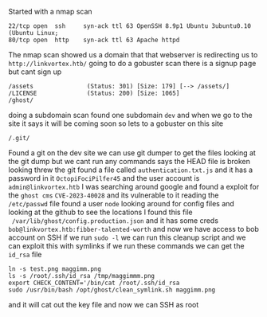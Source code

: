 Started with a nmap scan
```
22/tcp open  ssh     syn-ack ttl 63 OpenSSH 8.9p1 Ubuntu 3ubuntu0.10 (Ubuntu Linux; 
80/tcp open  http    syn-ack ttl 63 Apache httpd
```
The nmap scan showed us a domain that that webserver is redirecting us to `http://linkvortex.htb/` going to do a gobuster scan there is a signup page but cant sign up 
```
/assets               (Status: 301) [Size: 179] [--> /assets/]
/LICENSE              (Status: 200) [Size: 1065]
/ghost/
```
doing a subdomain scan found one subdomain `dev` and when we go to the site it says it will be coming soon so lets to a gobuster on this site 
```
/.git/
```
Found a git on the dev site we can use git dumper to get the files looking at the git dump but we cant run any commands says the HEAD file is broken looking threw the git found a file called `authentication.txt.js` and it has a password in it `OctopiFociPilfer45` and the user account is `admin@linkvortex.htb` I was  searching around google and found a exploit for the `ghost cms` `CVE-2023-40028` and its vulnerable to it reading the `/etc/passwd` file found a user `node` looking around for config files and looking at the github to see the locations I found this file ` /var/lib/ghost/config.production.json` and it has some creds `bob@linkvortex.htb:fibber-talented-worth` and now we have access to bob account on SSH if we run `sudo -l` we can run this cleanup script and we can exploit this with symlinks if we run these commands we can get the `id_rsa` file 
```
ln -s test.png maggimm.png
ls -s /root/.ssh/id_rsa /tmp/maggimmm.png
export CHECK_CONTENT='/bin/cat /root/.ssh/id_rsa
sudo /usr/bin/bash /opt/ghost/clean_symlink.sh maggimm.png
```
and it will cat out the key file and now we can SSH as root 